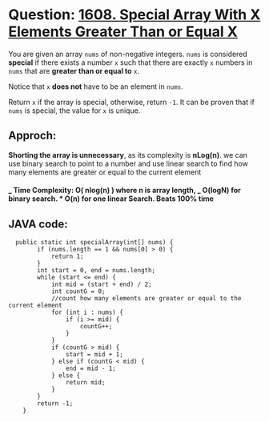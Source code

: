 # Question: [1608. Special Array With X Elements Greater Than or Equal X](https://leetcode.com/problems/special-array-with-x-elements-greater-than-or-equal-x/)

You are given an array `nums` of non-negative integers. `nums` is considered **special** if there exists a number `x` such that there are exactly `x` numbers in `nums` that are **greater than or equal to** `x`.

Notice that `x` **does not** have to be an element in `nums`.

Return `x` if the array is special, otherwise, return `-1`. It can be proven that if `nums` is special, the value for `x` is unique.

## Approch:

**Shorting the array is unnecessary**, as its complexity is **nLog(n)**.
we can use binary search to point to a number and use linear search to find how many elements are greater or equal to the current element

#### _ Time Complexity: O( nlog(n) ) where n is array length, _ O(logN) for binary search. \* O(n) for one linear Search. Beats 100% time

## JAVA code:

      public static int specialArray(int[] nums) {
            if (nums.length == 1 && nums[0] > 0) {
                return 1;
            }
            int start = 0, end = nums.length;
            while (start <= end) {
                int mid = (start + end) / 2;
                int countG = 0;
                //count how many elements are greater or equal to the current element
                for (int i : nums) {
                    if (i >= mid) {
                        countG++;
                    }
                }
                if (countG > mid) {
                    start = mid + 1;
                } else if (countG < mid) {
                    end = mid - 1;
                } else {
                    return mid;
                }
            }
            return -1;
        }
